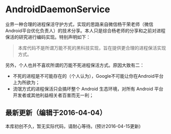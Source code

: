 # AndroidDaemonService

业界一种合理的进程保活守护方式，实现的思路来自微信杨干荣老师（微信Android平台优化负责人）的技术分享。本人只是综合杨老师的分享和之前对进程保活的研究进行编码实现。特别声明如下：

> 本库代码不是所谓万能不死的黑科技实现，旨在提供更合理的进程保活实现方式。

另外，个人也并不喜欢所谓的万能不死进程保活方式。原因大致有二：

- 不死的进程是不可能存在的（个人认为），Google不可能让你在Android平台上为所欲为；
- 流氓方式的进程保活只会搞坏整个 Android 生态环境，对所有 Android 平台开发者或其他利益相关者百害而无一利；

## 最新更新（编辑于2016-04-04）

本库初创不久，暂无实际代码，请耐心等待。(预计2016-04-15更新)